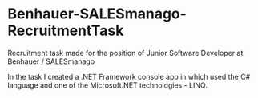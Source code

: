 # Benhauer-SALESmanago-RecruitmentTask
Recruitment task made for the position of Junior Software Developer at Benhauer / SALESmanago

In the task I created a .NET Framework console app in which used the C# language and one of the Microsoft.NET technologies - LINQ.
